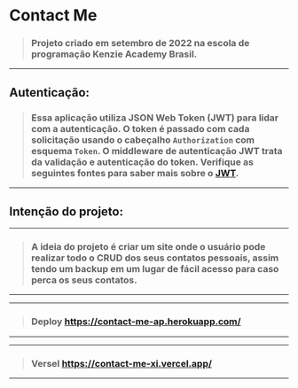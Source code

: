 # Contact Me

> ### Projeto criado em setembro de 2022 na escola de programação Kenzie Academy Brasil.
----------
## Autenticação:
> ### Essa aplicação utiliza JSON Web Token (JWT) para lidar com a autenticação. O token é passado com cada solicitação usando o cabeçalho `Authorization` com esquema `Token`. O middleware de autenticação JWT trata da validação e autenticação do token. Verifique as seguintes fontes para saber mais sobre o [JWT](https://www.npmjs.com/package/jsonwebtoken).
---------

## Intenção do projeto:
---------
> ### A ideia do projeto é criar um site onde o usuário pode realizar todo o CRUD dos seus contatos pessoais, assim tendo um backup em um lugar de fácil acesso para caso perca os seus contatos.
----------

----------
> ### Deploy https://contact-me-ap.herokuapp.com/
----------

----------
> ### Versel https://contact-me-xi.vercel.app/
----------
